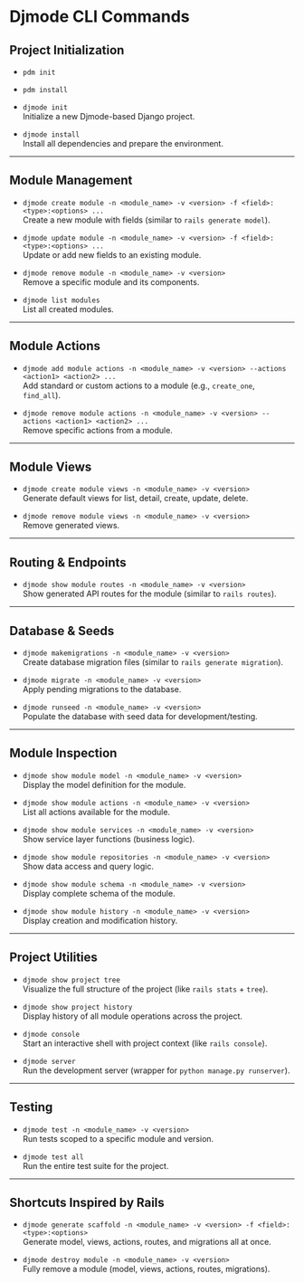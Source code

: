 # Djmode CLI Commands

## Project Initialization
- `pdm init`

- `pdm install`

- `djmode init`  
  Initialize a new Djmode-based Django project.

- `djmode install`  
  Install all dependencies and prepare the environment.

---

## Module Management
- `djmode create module -n <module_name> -v <version> -f <field>:<type>:<options> ...`  
  Create a new module with fields (similar to `rails generate model`).

- `djmode update module -n <module_name> -v <version> -f <field>:<type>:<options> ...`  
  Update or add new fields to an existing module.

- `djmode remove module -n <module_name> -v <version>`  
  Remove a specific module and its components.

- `djmode list modules`  
  List all created modules.

---

## Module Actions
- `djmode add module actions -n <module_name> -v <version> --actions <action1> <action2> ...`  
  Add standard or custom actions to a module (e.g., `create_one`, `find_all`).

- `djmode remove module actions -n <module_name> -v <version> --actions <action1> <action2> ...`  
  Remove specific actions from a module.

---

## Module Views
- `djmode create module views -n <module_name> -v <version>`  
  Generate default views for list, detail, create, update, delete.

- `djmode remove module views -n <module_name> -v <version>`  
  Remove generated views.

---

## Routing & Endpoints
- `djmode show module routes -n <module_name> -v <version>`  
  Show generated API routes for the module (similar to `rails routes`).

---

## Database & Seeds
- `djmode makemigrations -n <module_name> -v <version>`  
  Create database migration files (similar to `rails generate migration`).

- `djmode migrate -n <module_name> -v <version>`  
  Apply pending migrations to the database.

- `djmode runseed -n <module_name> -v <version>`  
  Populate the database with seed data for development/testing.

---

## Module Inspection
- `djmode show module model -n <module_name> -v <version>`  
  Display the model definition for the module.

- `djmode show module actions -n <module_name> -v <version>`  
  List all actions available for the module.

- `djmode show module services -n <module_name> -v <version>`  
  Show service layer functions (business logic).

- `djmode show module repositories -n <module_name> -v <version>`  
  Show data access and query logic.

- `djmode show module schema -n <module_name> -v <version>`  
  Display complete schema of the module.

- `djmode show module history -n <module_name> -v <version>`  
  Display creation and modification history.

---

## Project Utilities
- `djmode show project tree`  
  Visualize the full structure of the project (like `rails stats` + `tree`).

- `djmode show project history`  
  Display history of all module operations across the project.

- `djmode console`  
  Start an interactive shell with project context (like `rails console`).

- `djmode server`  
  Run the development server (wrapper for `python manage.py runserver`).

---

## Testing
- `djmode test -n <module_name> -v <version>`  
  Run tests scoped to a specific module and version.

- `djmode test all`  
  Run the entire test suite for the project.

---

## Shortcuts Inspired by Rails
- `djmode generate scaffold -n <module_name> -v <version> -f <field>:<type>:<options>`  
  Generate model, views, actions, routes, and migrations all at once.

- `djmode destroy module -n <module_name> -v <version>`  
  Fully remove a module (model, views, actions, routes, migrations).
